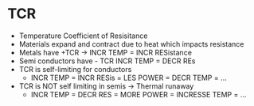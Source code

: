 # TCR
- Temperature Coefficient of Resisitance
- Materials expand and contract due to heat which impacts resistance
- Metals have +TCR -> INCR TEMP = INCR RESistance
- Semi conductors have - TCR INCR TEMP = DECR REs
- TCR is self-limiting for conductors
	- INCR TEMP = INCR RESis = LES POWER = DECR TEMP = ...
- TCR is NOT self limiting in semis -> Thermal runaway
	- INCR TEMP = DECR RES = MORE POWER = INCRESSE TEMP = ...